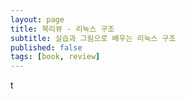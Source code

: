 ```yaml
---
layout: page
title: 북리뷰 - 리눅스 구조
subtitle: 실습과 그림으로 배우는 리눅스 구조
published: false
tags: [book, review]
---
```


t